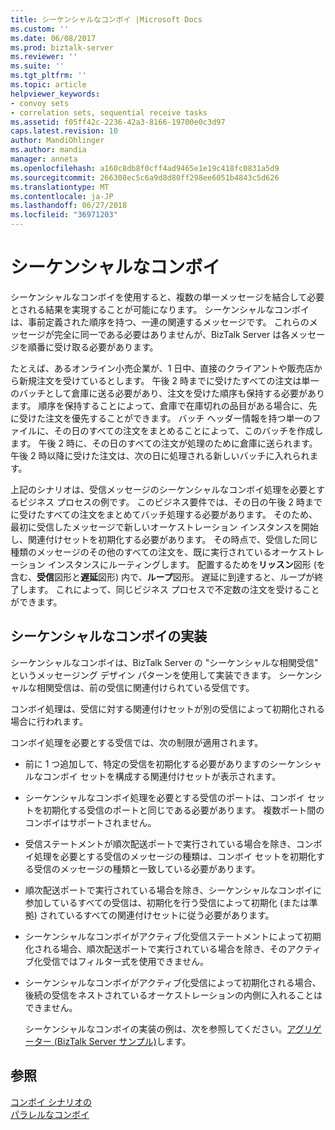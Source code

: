 ```yaml
---
title: シーケンシャルなコンボイ |Microsoft Docs
ms.custom: ''
ms.date: 06/08/2017
ms.prod: biztalk-server
ms.reviewer: ''
ms.suite: ''
ms.tgt_pltfrm: ''
ms.topic: article
helpviewer_keywords:
- convoy sets
- correlation sets, sequential receive tasks
ms.assetid: f05ff42c-2236-42a3-8166-19700e0c3d97
caps.latest.revision: 10
author: MandiOhlinger
ms.author: mandia
manager: anneta
ms.openlocfilehash: a160c8db8f0cff4ad9465e1e19c418fc0831a5d9
ms.sourcegitcommit: 266308ec5c6a9d8d80ff298ee6051b4843c5d626
ms.translationtype: MT
ms.contentlocale: ja-JP
ms.lasthandoff: 06/27/2018
ms.locfileid: "36971203"
---
```

# <a name="sequential-convoys"></a>シーケンシャルなコンボイ
シーケンシャルなコンボイを使用すると、複数の単一メッセージを結合して必要とされる結果を実現することが可能になります。 シーケンシャルなコンボイは、事前定義された順序を持つ、一連の関連するメッセージです。 これらのメッセージが完全に同一である必要はありませんが、BizTalk Server は各メッセージを順番に受け取る必要があります。  
  
 たとえば、あるオンライン小売企業が、1 日中、直接のクライアントや販売店から新規注文を受けているとします。 午後 2 時までに受けたすべての注文は単一のバッチとして倉庫に送る必要があり、注文を受けた順序も保持する必要があります。 順序を保持することによって、倉庫で在庫切れの品目がある場合に、先に受けた注文を優先することができます。 バッチ へッダー情報を持つ単一のファイルに、その日のすべての注文をまとめることによって、このバッチを作成します。 午後 2 時に、その日のすべての注文が処理のために倉庫に送られます。 午後 2 時以降に受けた注文は、次の日に処理される新しいバッチに入れられます。  
  
 上記のシナリオは、受信メッセージのシーケンシャルなコンボイ処理を必要とするビジネス プロセスの例です。 このビジネス要件では、その日の午後 2 時までに受けたすべての注文をまとめてバッチ処理する必要があります。 そのため、最初に受信したメッセージで新しいオーケストレーション インスタンスを開始し、関連付けセットを初期化する必要があります。 その時点で、受信した同じ種類のメッセージのその他のすべての注文を、既に実行されているオーケストレーション インスタンスにルーティングします。 配置するためを**リッスン**図形 (を含む、**受信**図形と**遅延**図形) 内で、**ループ**図形。 遅延に到達すると、ループが終了します。 これによって、同じビジネス プロセスで不定数の注文を受けることができます。  
  
## <a name="implementing-sequential-convoys"></a>シーケンシャルなコンボイの実装  
 シーケンシャルなコンボイは、BizTalk Server の "シーケンシャルな相関受信" というメッセージング デザイン パターンを使用して実装できます。 シーケンシャルな相関受信は、前の受信に関連付けられている受信です。  
  
 コンボイ処理は、受信に対する関連付けセットが別の受信によって初期化される場合に行われます。  
  
 コンボイ処理を必要とする受信では、次の制限が適用されます。  
  
- 前に 1 つ追加して、特定の受信を初期化する必要がありますのシーケンシャルなコンボイ セットを構成する関連付けセットが表示されます。  
  
- シーケンシャルなコンボイ処理を必要とする受信のポートは、コンボイ セットを初期化する受信のポートと同じである必要があります。 複数ポート間のコンボイはサポートされません。  
  
- 受信ステートメントが順次配送ポートで実行されている場合を除き、コンボイ処理を必要とする受信のメッセージの種類は、コンボイ セットを初期化する受信のメッセージの種類と一致している必要があります。  
  
- 順次配送ポートで実行されている場合を除き、シーケンシャルなコンボイに参加しているすべての受信は、初期化を行う受信によって初期化 (または準拠) されているすべての関連付けセットに従う必要があります。  
  
- シーケンシャルなコンボイがアクティブ化受信ステートメントによって初期化される場合、順次配送ポートで実行されている場合を除き、そのアクティブ化受信ではフィルター式を使用できません。  
  
- シーケンシャルなコンボイがアクティブ化受信によって初期化される場合、後続の受信をネストされているオーケストレーションの内側に入れることはできません。  
  
  シーケンシャルなコンボイの実装の例は、次を参照してください。[アグリゲーター (BizTalk Server サンプル)](../core/aggregator-biztalk-server-sample.md)します。  
  
## <a name="see-also"></a>参照  
 [コンボイ シナリオの](../core/working-with-convoy-scenarios.md)   
 [パラレルなコンボイ](../core/parallel-convoys.md)